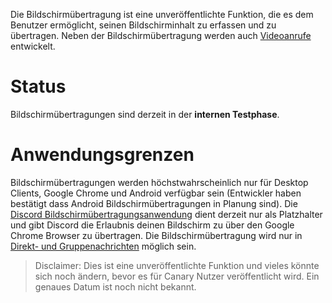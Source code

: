 <!-- TITLE: [DE] Bildschirmübertragung -->
<!-- SUBTITLE: Demnächst verfügbar!-->

Die Bildschirmübertragung ist eine unveröffentlichte Funktion, die es dem Benutzer ermöglicht, seinen Bildschirminhalt zu erfassen und zu übertragen. Neben der Bildschirmübertragung werden auch [Videoanrufe](/de/videoanrufe) entwickelt.

# Status
Bildschirmübertragungen sind derzeit in der **internen Testphase**.

# Anwendungsgrenzen
Bildschirmübertragungen werden höchstwahrscheinlich nur für Desktop Clients, Google Chrome und Android verfügbar sein (Entwickler haben bestätigt dass Android Bildschirmübertragungen in Planung sind). Die [Discord Bildschirmübertragungsanwendung](https://chrome.google.com/webstore/detail/discord-screen-sharing/lcbhdgefieegnkbopmgklhlpjjdgmbog) dient derzeit nur als Platzhalter und gibt Discord die Erlaubnis deinen Bildschirm zu über den Google Chrome Browser zu übertragen. Die Bildschirmübertragung wird nur in [Direkt- und Gruppenachrichten](/de/direktnachrichten) möglich sein.

>Disclaimer: Dies ist eine unveröffentlichte Funktion und vieles könnte sich noch ändern, bevor es für Canary Nutzer veröffentlicht wird. Ein genaues Datum ist noch nicht bekannt.